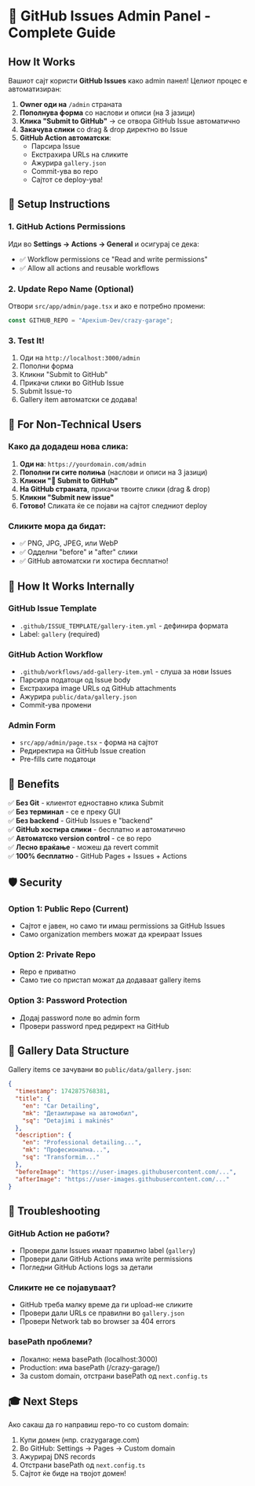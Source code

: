 # 🎨 GitHub Issues Admin Panel - Complete Guide

## How It Works

Вашиот сајт користи **GitHub Issues** како admin панел! Целиот процес е автоматизиран:

1. **Owner оди на** `/admin` страната
2. **Пополнува форма** со наслови и описи (на 3 јазици)
3. **Клика "Submit to GitHub"** → се отвора GitHub Issue автоматично
4. **Закачува слики** со drag & drop директно во Issue
5. **GitHub Action автоматски**:
   - Парсира Issue
   - Екстрахира URLs на сликите
   - Ажурира `gallery.json`
   - Commit-ува во repo
   - Сајтот се deploy-ува!

## 🚀 Setup Instructions

### 1. GitHub Actions Permissions

Иди во **Settings → Actions → General** и осигурај се дека:
- ✅ Workflow permissions се "Read and write permissions"
- ✅ Allow all actions and reusable workflows

### 2. Update Repo Name (Optional)

Отвори `src/app/admin/page.tsx` и ако е потребно промени:
```javascript
const GITHUB_REPO = "Apexium-Dev/crazy-garage";
```

### 3. Test It!

1. Оди на `http://localhost:3000/admin`
2. Пополни форма
3. Кликни "Submit to GitHub"
4. Прикачи слики во GitHub Issue
5. Submit Issue-то
6. Gallery item автоматски се додава!

## 👤 For Non-Technical Users

### Како да додадеш нова слика:

1. **Оди на**: `https://yourdomain.com/admin`
2. **Пополни ги сите полиња** (наслови и описи на 3 јазици)
3. **Кликни "🚀 Submit to GitHub"**
4. **На GitHub страната**, прикачи твоите слики (drag & drop)
5. **Кликни "Submit new issue"**
6. **Готово!** Сликата ќе се појави на сајтот следниот deploy

### Сликите мора да бидат:
- ✅ PNG, JPG, JPEG, или WebP
- ✅ Одделни "before" и "after" слики
- ✅ GitHub автоматски ги хостира бесплатно!

## 🔧 How It Works Internally

### GitHub Issue Template
- `.github/ISSUE_TEMPLATE/gallery-item.yml` - дефинира формата
- Label: `gallery` (required)

### GitHub Action Workflow
- `.github/workflows/add-gallery-item.yml` - слуша за нови Issues
- Парсира податоци од Issue body
- Екстрахира image URLs од GitHub attachments
- Ажурира `public/data/gallery.json`
- Commit-ува промени

### Admin Form
- `src/app/admin/page.tsx` - форма на сајтот
- Редиректира на GitHub Issue creation
- Pre-fills сите податоци

## 🎯 Benefits

✅ **Без Git** - клиентот едноставно клика Submit  
✅ **Без терминал** - се е преку GUI  
✅ **Без backend** - GitHub Issues е "backend"  
✅ **GitHub хостира слики** - бесплатно и автоматично  
✅ **Автоматско version control** - се во repo  
✅ **Лесно враќање** - можеш да revert commit  
✅ **100% бесплатно** - GitHub Pages + Issues + Actions  

## 🛡️ Security

### Option 1: Public Repo (Current)
- Сајтот е јавен, но само ти имаш permissions за GitHub Issues
- Само organization members можат да креираат Issues

### Option 2: Private Repo
- Repo е приватно
- Само тие со пристап можат да додаваат gallery items

### Option 3: Password Protection
- Додај password поле во admin form
- Провери password пред редирект на GitHub

## 📝 Gallery Data Structure

Gallery items се зачувани во `public/data/gallery.json`:

```json
{
  "timestamp": 1742875768381,
  "title": {
    "en": "Car Detailing",
    "mk": "Детаилирање на автомобил",
    "sq": "Detajimi i makinës"
  },
  "description": {
    "en": "Professional detailing...",
    "mk": "Професионална...",
    "sq": "Transformim..."
  },
  "beforeImage": "https://user-images.githubusercontent.com/...",
  "afterImage": "https://user-images.githubusercontent.com/..."
}
```

## 🐛 Troubleshooting

### GitHub Action не работи?
- Провери дали Issues имаат правилно label (`gallery`)
- Провери дали GitHub Actions има write permissions
- Погледни GitHub Actions logs за детали

### Сликите не се појавуваат?
- GitHub треба малку време да ги upload-не сликите
- Провери дали URLs се правилни во `gallery.json`
- Провери Network tab во browser за 404 errors

### basePath проблеми?
- Локално: нема basePath (localhost:3000)
- Production: има basePath (/crazy-garage/)
- За custom domain, отстрани basePath од `next.config.ts`

## 🎓 Next Steps

Ако сакаш да го направиш repo-то со custom domain:
1. Купи домен (нпр. crazygarage.com)
2. Во GitHub: Settings → Pages → Custom domain
3. Ажурирај DNS records
4. Отстрани basePath од `next.config.ts`
5. Сајтот ќе биде на твојот домен!

